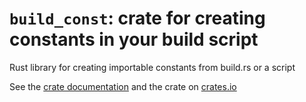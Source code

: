# `build_const`: crate for creating constants in your build script

Rust library for creating importable constants from build.rs or a script

See the [crate documentation](https://docs.rs/build_const/0.1.0/build_const/)
and the crate on [crates.io](https://crates.io/crates/build_const)
